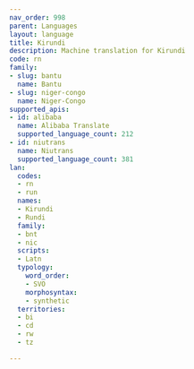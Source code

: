 ```yaml
---
nav_order: 998
parent: Languages
layout: language
title: Kirundi
description: Machine translation for Kirundi
code: rn
family:
- slug: bantu
  name: Bantu
- slug: niger-congo
  name: Niger-Congo
supported_apis:
- id: alibaba
  name: Alibaba Translate
  supported_language_count: 212
- id: niutrans
  name: Niutrans
  supported_language_count: 381
lan:
  codes:
  - rn
  - run
  names:
  - Kirundi
  - Rundi
  family:
  - bnt
  - nic
  scripts:
  - Latn
  typology:
    word_order:
    - SVO
    morphosyntax:
    - synthetic
  territories:
  - bi
  - cd
  - rw
  - tz

---
```


